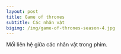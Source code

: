 ```yaml
---
layout: post
title: Game of thrones
subtitle: Các nhân vật
bigimg: /img/game-of-thrones-season-4.jpg
---
```


Mối liên hệ giữa các nhân vật trong phim.

